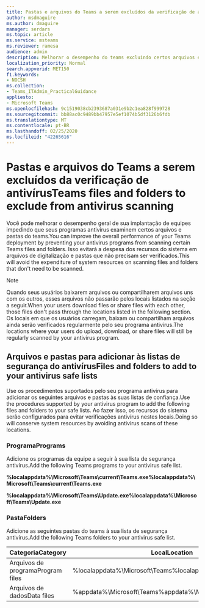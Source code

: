 ```yaml
---
title: Pastas e arquivos do Teams a serem excluídos da verificação de antivírus
author: msdmaguire
ms.author: dmaguire
manager: serdars
ms.topic: article
ms.service: msteams
ms.reviewer: ramesa
audience: admin
description: Melhorar o desempenho do teams excluindo certos arquivos e pastas de uma verificação antivírus normal.
localization_priority: Normal
search.appverid: MET150
f1.keywords:
- NOCSH
ms.collection:
- Teams_ITAdmin_PracticalGuidance
appliesto:
- Microsoft Teams
ms.openlocfilehash: 9c1519038cb2393687a031e9b2c1ea828f999728
ms.sourcegitcommit: bb88ac0c9489bb47957e5ef1074b5df3126b6fdb
ms.translationtype: MT
ms.contentlocale: pt-BR
ms.lasthandoff: 02/25/2020
ms.locfileid: "42265616"
---
```

<a name="teams-files-and-folders-to-exclude-from-antivirus-scanning"></a><span data-ttu-id="05bb2-103">Pastas e arquivos do Teams a serem excluídos da verificação de antivírus</span><span class="sxs-lookup"><span data-stu-id="05bb2-103">Teams files and folders to exclude from antivirus scanning</span></span>
=================================

<span data-ttu-id="05bb2-104">Você pode melhorar o desempenho geral de sua implantação de equipes impedindo que seus programas antivírus examinem certos arquivos e pastas do teams.</span><span class="sxs-lookup"><span data-stu-id="05bb2-104">You can improve the overall performance of your Teams deployment by preventing your antivirus programs from scanning certain Teams files and folders.</span></span> <span data-ttu-id="05bb2-105">Isso evitará a despesa dos recursos do sistema em arquivos de digitalização e pastas que não precisam ser verificados.</span><span class="sxs-lookup"><span data-stu-id="05bb2-105">This will avoid the expenditure of system resources on scanning files and folders that don't need to be scanned.</span></span>

> [!NOTE]
> <span data-ttu-id="05bb2-106">Quando seus usuários baixarem arquivos ou compartilharem arquivos uns com os outros, esses arquivos não passarão pelos locais listados na seção a seguir.</span><span class="sxs-lookup"><span data-stu-id="05bb2-106">When your users download files or share files with each other, those files don't pass through the locations listed in the following section.</span></span> <span data-ttu-id="05bb2-107">Os locais em que os usuários carregam, baixam ou compartilham arquivos ainda serão verificados regularmente pelo seu programa antivírus.</span><span class="sxs-lookup"><span data-stu-id="05bb2-107">The locations where your users do upload, download, or share files will still be regularly scanned by your antivirus program.</span></span>

## <a name="files-and-folders-to-add-to-your-antivirus-safe-lists"></a><span data-ttu-id="05bb2-108">Arquivos e pastas para adicionar às listas de segurança do antivírus</span><span class="sxs-lookup"><span data-stu-id="05bb2-108">Files and folders to add to your antivirus safe lists</span></span>

<span data-ttu-id="05bb2-109">Use os procedimentos suportados pelo seu programa antivírus para adicionar os seguintes arquivos e pastas às suas listas de confiança.</span><span class="sxs-lookup"><span data-stu-id="05bb2-109">Use the procedures supported by your antivirus program to add the following files and folders to your safe lists.</span></span> <span data-ttu-id="05bb2-110">Ao fazer isso, os recursos do sistema serão configurados para evitar verificações antivírus nestes locais.</span><span class="sxs-lookup"><span data-stu-id="05bb2-110">Doing so will conserve system resources by avoiding antivirus scans of these locations.</span></span>

### <a name="programs"></a><span data-ttu-id="05bb2-111">Programa</span><span class="sxs-lookup"><span data-stu-id="05bb2-111">Programs</span></span>

<span data-ttu-id="05bb2-112">Adicione os programas da equipe a seguir à sua lista de segurança antivírus.</span><span class="sxs-lookup"><span data-stu-id="05bb2-112">Add the following Teams programs to your antivirus safe list.</span></span>

<span data-ttu-id="05bb2-113">**%localappdata%\Microsoft\Teams\current\Teams.exe**</span><span class="sxs-lookup"><span data-stu-id="05bb2-113">**%localappdata%\Microsoft\Teams\current\Teams.exe**</span></span>

<span data-ttu-id="05bb2-114">**%localappdata%\Microsoft\Teams\Update.exe**</span><span class="sxs-lookup"><span data-stu-id="05bb2-114">**%localappdata%\Microsoft\Teams\Update.exe**</span></span>

### <a name="folders"></a><span data-ttu-id="05bb2-115">Pasta</span><span class="sxs-lookup"><span data-stu-id="05bb2-115">Folders</span></span>

<span data-ttu-id="05bb2-116">Adicione as seguintes pastas do teams à sua lista de segurança antivírus.</span><span class="sxs-lookup"><span data-stu-id="05bb2-116">Add the following Teams folders to your antivirus safe list.</span></span>

|<span data-ttu-id="05bb2-117">Categoria</span><span class="sxs-lookup"><span data-stu-id="05bb2-117">Category</span></span>  |<span data-ttu-id="05bb2-118">Local</span><span class="sxs-lookup"><span data-stu-id="05bb2-118">Location</span></span>  |
|---------|---------|
|<span data-ttu-id="05bb2-119">Arquivos de programa</span><span class="sxs-lookup"><span data-stu-id="05bb2-119">Program files</span></span>  |<span data-ttu-id="05bb2-120">%localappdata%\Microsoft\Teams</span><span class="sxs-lookup"><span data-stu-id="05bb2-120">%localappdata%\Microsoft\Teams</span></span>|
|<span data-ttu-id="05bb2-121">Arquivos de dados</span><span class="sxs-lookup"><span data-stu-id="05bb2-121">Data files</span></span>     |<span data-ttu-id="05bb2-122">%appdata%\Microsoft\Teams</span><span class="sxs-lookup"><span data-stu-id="05bb2-122">%appdata%\Microsoft\Teams</span></span>\ |
